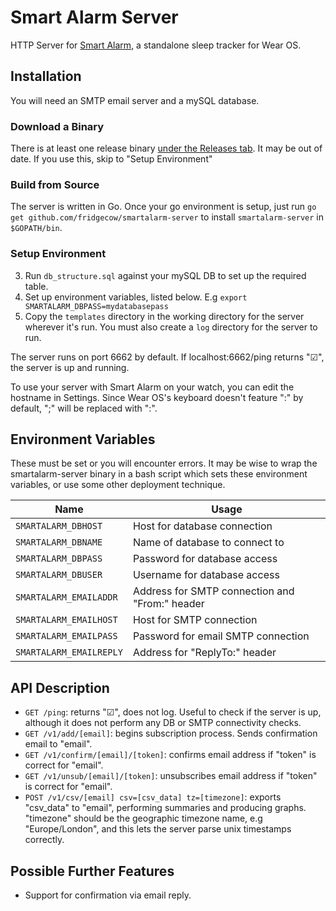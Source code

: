 # Smart Alarm Server
HTTP Server for [Smart Alarm](https://www.github.com/fridgecow/smartalarm), a standalone sleep tracker for Wear OS.

## Installation

You will need an SMTP email server and a mySQL database.

### Download a Binary

There is at least one release binary [under the Releases tab](https://github.com/fridgecow/smartalarm-server/releases). It may be out of date. If you use this, skip to "Setup Environment"

### Build from Source

The server is written in Go. Once your go environment is setup, just run `go get github.com/fridgecow/smartalarm-server` to install `smartalarm-server` in `$GOPATH/bin`.

### Setup Environment

3. Run `db_structure.sql` against your mySQL DB to set up the required table.
4. Set up environment variables, listed below. E.g `export SMARTALARM_DBPASS=mydatabasepass`
6. Copy the `templates` directory in the working directory for the server wherever it's run. You must also create a `log` directory for the server to run.

The server runs on port 6662 by default. If localhost:6662/ping returns "☑", the server is up and running.

To use your server with Smart Alarm on your watch, you can edit the hostname in Settings. Since Wear OS's keyboard doesn't feature ":" by default, ";" will be replaced with ":".

## Environment Variables

These must be set or you will encounter errors. It may be wise to wrap the smartalarm-server binary in a bash script which sets these environment variables, or use some other deployment technique.

| Name                  | Usage                                          |
|-----------------------|------------------------------------------------|
|`SMARTALARM_DBHOST`    | Host for database connection                   |
|`SMARTALARM_DBNAME`    | Name of database to connect to                 |
|`SMARTALARM_DBPASS`    | Password for database access                   |
|`SMARTALARM_DBUSER`    | Username for database access                   |
|`SMARTALARM_EMAILADDR` | Address for SMTP connection and "From:" header |
|`SMARTALARM_EMAILHOST` | Host for SMTP connection                       |
|`SMARTALARM_EMAILPASS` | Password for email SMTP connection             |
|`SMARTALARM_EMAILREPLY`| Address for "ReplyTo:" header                  |

## API Description

- `GET /ping`: returns "☑", does not log. Useful to check if the server is up, although it does not perform any DB or SMTP connectivity checks.
- `GET /v1/add/[email]`: begins subscription process. Sends confirmation email to "email".
- `GET /v1/confirm/[email]/[token]`: confirms email address if "token" is correct for "email".
- `GET /v1/unsub/[email]/[token]`: unsubscribes email address if "token" is correct for "email".
- `POST /v1/csv/[email] csv=[csv_data] tz=[timezone]`: exports "csv_data" to "email", performing summaries and producing graphs. "timezone" should be the geographic timezone name, e.g "Europe/London", and this lets the server parse unix timestamps correctly.

## Possible Further Features

- Support for confirmation via email reply.
